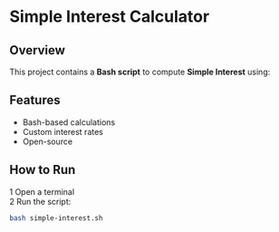 # Simple Interest Calculator

## Overview
This project contains a **Bash script** to compute **Simple Interest** using:

## Features
-  Bash-based calculations
-  Custom interest rates
-  Open-source

## How to Run
1️ Open a terminal  
2️ Run the script:  
```bash
bash simple-interest.sh
